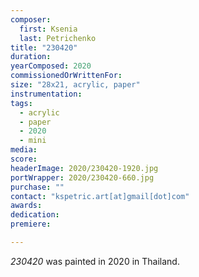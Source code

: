 ```yaml
---
composer:
  first: Ksenia
  last: Petrichenko
title: "230420"
duration:
yearComposed: 2020
commissionedOrWrittenFor:
size: "28x21, acrylic, paper"
instrumentation:
tags:
  - acrylic
  - paper
  - 2020
  - mini
media:
score:
headerImage: 2020/230420-1920.jpg
portWrapper: 2020/230420-660.jpg
purchase: ""
contact: "kspetric.art[at]gmail[dot]com"
awards:
dedication:
premiere:

---
```

*230420* was painted in 2020 in Thailand.
<br><Br>
